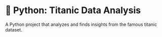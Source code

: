 # 🚢 Python: Titanic Data Analysis
A Python project that analyzes and finds insights from the famous titanic dataset.
